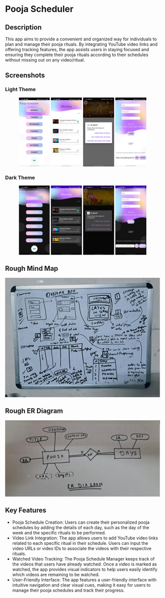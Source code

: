 # Pooja Scheduler

## Description

This app aims to provide a convenient and organized way for individuals to plan and manage their pooja rituals. By integrating YouTube video links and offering tracking features, the app assists users in staying focused and ensuring they complete their pooja rituals according to their schedules without missing out on any video/ritual.

## Screenshots

### Light Theme
<p align="center">
<img src="https://raw.githubusercontent.com/Bhavya-gupta127/Pooja-Tracker-App/master/readme_assests/light1.jpg" width="20%"/>  <img src="https://raw.githubusercontent.com/Bhavya-gupta127/Pooja-Tracker-App/master/readme_assests/light2.jpg" width="20%"/>  <img src="https://raw.githubusercontent.com/Bhavya-gupta127/Pooja-Tracker-App/master/readme_assests/light3.jpg" width="20%"/>  <img src="https://raw.githubusercontent.com/Bhavya-gupta127/Pooja-Tracker-App/master/readme_assests/light4.jpg" width="20%"/>
</p>

### Dark Theme
<p align="center">
<img src="https://raw.githubusercontent.com/Bhavya-gupta127/Pooja-Tracker-App/master/readme_assests/dark1.jpg" width="20%"/>  <img src="https://raw.githubusercontent.com/Bhavya-gupta127/Pooja-Tracker-App/master/readme_assests/dark2.jpg" width="20%"/>  <img src="https://raw.githubusercontent.com/Bhavya-gupta127/Pooja-Tracker-App/master/readme_assests/dark3.jpg" width="20%"/>  <img src="https://raw.githubusercontent.com/Bhavya-gupta127/Pooja-Tracker-App/master/readme_assests/dark4.jpg" width="20%"/>
</p>

## Rough Mind Map

![Mind Map](https://raw.githubusercontent.com/Bhavya-gupta127/Pooja-Tracker-App/master/readme_assests/mind_map.jpeg)

## Rough ER Diagram

![ER Diagram](https://raw.githubusercontent.com/Bhavya-gupta127/Pooja-Tracker-App/master/readme_assests/Rough_ER_Diagram.jpeg)

## Key Features

- Pooja Schedule Creation: Users can create their personalized pooja schedules by adding the details of each day, such as the day of the week and the specific rituals to be performed.
- Video Link Integration: The app allows users to add YouTube video links related to each specific ritual in their schedule. Users can input the video URLs or video IDs to associate the videos with their respective rituals.
- Watched Video Tracking: The Pooja Schedule Manager keeps track of the videos that users have already watched. Once a video is marked as watched, the app provides visual indicators to help users easily identify which videos are remaining to be watched.
- User-Friendly Interface: The app features a user-friendly interface with intuitive navigation and clear visual cues, making it easy for users to manage their pooja schedules and track their progress.
